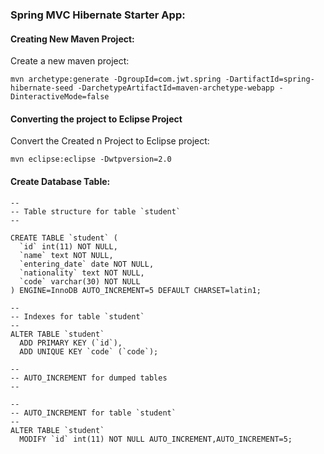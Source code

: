 
### Spring MVC Hibernate Starter App:

#### Creating New Maven Project:

Create a new maven project:
```
mvn archetype:generate -DgroupId=com.jwt.spring -DartifactId=spring-hibernate-seed -DarchetypeArtifactId=maven-archetype-webapp -DinteractiveMode=false
```
#### Converting the project to Eclipse Project
Convert the Created n Project to Eclipse project:
```
mvn eclipse:eclipse -Dwtpversion=2.0
```
#### Create Database Table:
```
--
-- Table structure for table `student`
--

CREATE TABLE `student` (
  `id` int(11) NOT NULL,
  `name` text NOT NULL,
  `entering_date` date NOT NULL,
  `nationality` text NOT NULL,
  `code` varchar(30) NOT NULL
) ENGINE=InnoDB AUTO_INCREMENT=5 DEFAULT CHARSET=latin1;

--
-- Indexes for table `student`
--
ALTER TABLE `student`
  ADD PRIMARY KEY (`id`),
  ADD UNIQUE KEY `code` (`code`);

--
-- AUTO_INCREMENT for dumped tables
--

--
-- AUTO_INCREMENT for table `student`
--
ALTER TABLE `student`
  MODIFY `id` int(11) NOT NULL AUTO_INCREMENT,AUTO_INCREMENT=5;
  
```
